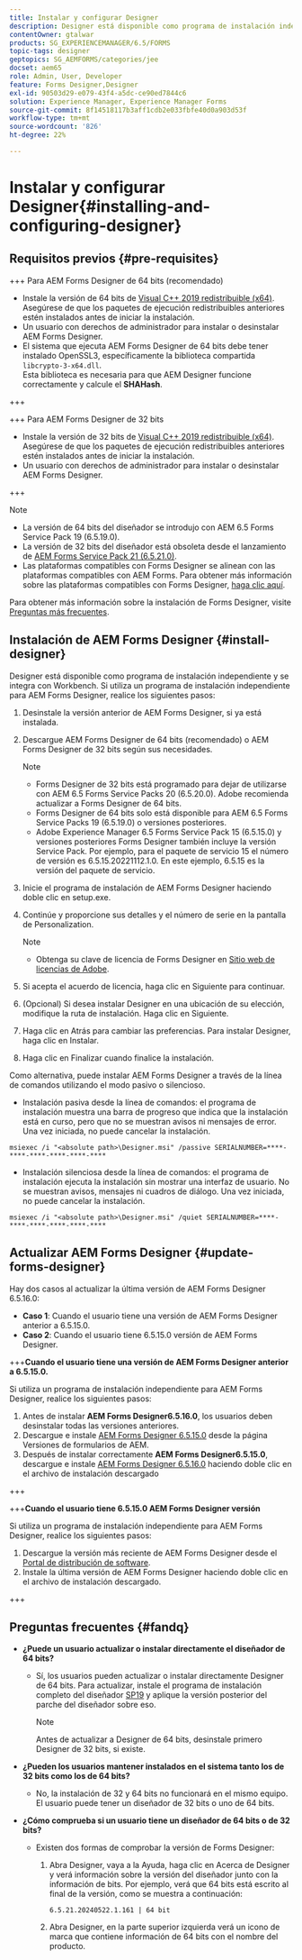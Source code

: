 ```yaml
---
title: Instalar y configurar Designer
description: Designer está disponible como programa de instalación independiente y se integra con Workbench. Aprenda a instalar Designer de forma independiente.
contentOwner: gtalwar
products: SG_EXPERIENCEMANAGER/6.5/FORMS
topic-tags: designer
geptopics: SG_AEMFORMS/categories/jee
docset: aem65
role: Admin, User, Developer
feature: Forms Designer,Designer
exl-id: 90503d29-e079-43f4-a5dc-ce90ed7844c6
solution: Experience Manager, Experience Manager Forms
source-git-commit: 8f14518117b3aff1cdb2e033fbfe40d0a903d53f
workflow-type: tm+mt
source-wordcount: '826'
ht-degree: 22%

---
```


# Instalar y configurar Designer{#installing-and-configuring-designer}

## Requisitos previos {#pre-requisites}

+++ Para AEM Forms Designer de 64 bits (recomendado)

* Instale la versión de 64 bits de [Visual C++ 2019 redistribuible (x64)](https://learn.microsoft.com/es-es/cpp/windows/latest-supported-vc-redist?view=msvc-170). Asegúrese de que los paquetes de ejecución redistribuibles anteriores estén instalados antes de iniciar la instalación.
* Un usuario con derechos de administrador para instalar o desinstalar AEM Forms Designer.
* El sistema que ejecuta AEM Forms Designer de 64 bits debe tener instalado OpenSSL3, específicamente la biblioteca compartida `libcrypto-3-x64.dll`.\
  Esta biblioteca es necesaria para que AEM Designer funcione correctamente y calcule el **SHAHash**.

+++

+++ Para AEM Forms Designer de 32 bits

* Instale la versión de 32 bits de [Visual C++ 2019 redistribuible (x64)](https://learn.microsoft.com/es-es/cpp/windows/latest-supported-vc-redist?view=msvc-170). Asegúrese de que los paquetes de ejecución redistribuibles anteriores estén instalados antes de iniciar la instalación.
* Un usuario con derechos de administrador para instalar o desinstalar AEM Forms Designer.

+++

>[!NOTE]
>
>* La versión de 64 bits del diseñador se introdujo con AEM 6.5 Forms Service Pack 19 (6.5.19.0).
>* La versión de 32 bits del diseñador está obsoleta desde el lanzamiento de [AEM Forms Service Pack 21 (6.5.21.0)](https://experienceleague.adobe.com/es/docs/experience-manager-release-information/aem-release-updates/forms-updates/aem-forms-releases).
> * Las plataformas compatibles con Forms Designer se alinean con las plataformas compatibles con AEM Forms. Para obtener más información sobre las plataformas compatibles con Forms Designer, [haga clic aquí](/help/forms/using/aem-forms-jee-supported-platforms.md).

Para obtener más información sobre la instalación de Forms Designer, visite [Preguntas más frecuentes](#fandq).

## Instalación de AEM Forms Designer {#install-designer}

Designer está disponible como programa de instalación independiente y se integra con Workbench. Si utiliza un programa de instalación independiente para AEM Forms Designer, realice los siguientes pasos:

1. Desinstale la versión anterior de AEM Forms Designer, si ya está instalada.
1. Descargue AEM Forms Designer de 64 bits (recomendado) o AEM Forms Designer de 32 bits según sus necesidades.

   >[!NOTE]
   > 
   >* Forms Designer de 32 bits está programado para dejar de utilizarse con AEM 6.5 Forms Service Packs 20 (6.5.20.0). Adobe recomienda actualizar a Forms Designer de 64 bits.
   >* Forms Designer de 64 bits solo está disponible para AEM 6.5 Forms Service Packs 19 (6.5.19.0) o versiones posteriores.
   >* Adobe Experience Manager 6.5 Forms Service Pack 15 (6.5.15.0) y versiones posteriores Forms Designer también incluye la versión Service Pack. Por ejemplo, para el paquete de servicio 15 el número de versión es 6.5.15.20221112.1.0. En este ejemplo, 6.5.15 es la versión del paquete de servicio.

1. Inicie el programa de instalación de AEM Forms Designer haciendo doble clic en setup.exe.
1. Continúe y proporcione sus detalles y el número de serie en la pantalla de Personalization.

   >[!NOTE]
   >
   >* Obtenga su clave de licencia de Forms Designer en [Sitio web de licencias de Adobe](https://licensing.adobe.com/).

1. Si acepta el acuerdo de licencia, haga clic en Siguiente para continuar.
1. (Opcional) Si desea instalar Designer en una ubicación de su elección, modifique la ruta de instalación. Haga clic en Siguiente.
1. Haga clic en Atrás para cambiar las preferencias. Para instalar Designer, haga clic en Instalar.
1. Haga clic en Finalizar cuando finalice la instalación.

Como alternativa, puede instalar AEM Forms Designer a través de la línea de comandos utilizando el modo pasivo o silencioso.

* Instalación pasiva desde la línea de comandos: el programa de instalación muestra una barra de progreso que indica que la instalación está en curso, pero que no se muestran avisos ni mensajes de error. Una vez iniciada, no puede cancelar la instalación.

```shell
msiexec /i "<absolute path>\Designer.msi" /passive SERIALNUMBER=****-****-****-****-****-****
```

* Instalación silenciosa desde la línea de comandos: el programa de instalación ejecuta la instalación sin mostrar una interfaz de usuario. No se muestran avisos, mensajes ni cuadros de diálogo. Una vez iniciada, no puede cancelar la instalación.

```shell
msiexec /i "<absolute path>\Designer.msi" /quiet SERIALNUMBER=****-****-****-****-****-****
```

## Actualizar AEM Forms Designer {#update-forms-designer}

Hay dos casos al actualizar la última versión de AEM Forms Designer 6.5.16.0:

* **Caso 1**: Cuando el usuario tiene una versión de AEM Forms Designer anterior a 6.5.15.0.
* **Caso 2**: Cuando el usuario tiene 6.5.15.0 versión de AEM Forms Designer.

+++**Cuando el usuario tiene una versión de AEM Forms Designer anterior a 6.5.15.0.**

Si utiliza un programa de instalación independiente para AEM Forms Designer, realice los siguientes pasos:

1. Antes de instalar **AEM Forms Designer6.5.16.0**, los usuarios deben desinstalar todas las versiones anteriores.
1. Descargue e instale [AEM Forms Designer 6.5.15.0](https://experienceleague.adobe.com/docs/experience-manager-release-information/aem-release-updates/forms-updates/aem-forms-releases.html?lang=es) desde la página Versiones de formularios de AEM.
1. Después de instalar correctamente **AEM Forms Designer6.5.15.0**, descargue e instale [AEM Forms Designer 6.5.16.0](https://experienceleague.adobe.com/docs/experience-manager-release-information/aem-release-updates/forms-updates/aem-forms-releases.html?lang=es) haciendo doble clic en el archivo de instalación descargado

+++

+++**Cuando el usuario tiene 6.5.15.0 AEM Forms Designer versión**

Si utiliza un programa de instalación independiente para AEM Forms Designer, realice los siguientes pasos:
1. Descargue la versión más reciente de AEM Forms Designer desde el [Portal de distribución de software](https://experienceleague.adobe.com/docs/experience-manager-release-information/aem-release-updates/forms-updates/aem-forms-releases.html?lang=es).
1. Instale la última versión de AEM Forms Designer haciendo doble clic en el archivo de instalación descargado.

+++

## Preguntas frecuentes {#fandq}

* **¿Puede un usuario actualizar o instalar directamente el diseñador de 64 bits?**
   * Sí, los usuarios pueden actualizar o instalar directamente Designer de 64 bits. Para actualizar, instale el programa de instalación completo del diseñador [SP19](https://experience.adobe.com/#/downloads/content/software-distribution/en/aem.html?package=/content/software-distribution/en/details.html/content/dam/aem/public/adobe/packages/cq650/servicepack/fd/Designer-Patch/sp19_x64/aemforms_designer_6_5_0_wwe_win.zip) y aplique la versión posterior del parche del diseñador sobre eso.

     >[!NOTE]
     > Antes de actualizar a Designer de 64 bits, desinstale primero Designer de 32 bits, si existe.

* **¿Pueden los usuarios mantener instalados en el sistema tanto los de 32 bits como los de 64 bits?**
   * No, la instalación de 32 y 64 bits no funcionará en el mismo equipo. El usuario puede tener un diseñador de 32 bits o uno de 64 bits.

* **¿Cómo comprueba si un usuario tiene un diseñador de 64 bits o de 32 bits?**
   * Existen dos formas de comprobar la versión de Forms Designer:

      1. Abra Designer, vaya a la Ayuda, haga clic en Acerca de Designer y verá información sobre la versión del diseñador junto con la información de bits. Por ejemplo, verá que 64 bits está escrito al final de la versión, como se muestra a continuación:

         `6.5.21.20240522.1.161 | 64 bit`
      1. Abra Designer, en la parte superior izquierda verá un icono de marca que contiene información de 64 bits con el nombre del producto.

